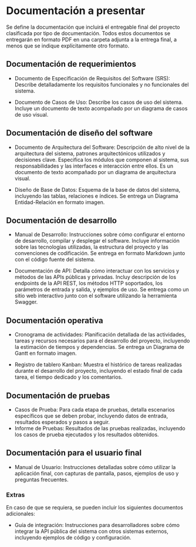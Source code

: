 # Documentación a presentar

Se define la documentación que incluirá el entregable final del proyecto clasificada por tipo de documentación. Todos estos documentos se entregarán en formato PDF en una carpeta adjunta a la entrega final, a menos que se indique explícitamente otro formato.

## Documentación de requerimientos

- Documento de Especificación de Requisitos del Software (SRS): Describe detalladamente los requisitos funcionales y no funcionales del sistema.

- Documento de Casos de Uso: Describe los casos de uso del sistema. Incluye un documento de texto acompañado por un diagrama de casos de uso visual.

## Documentación de diseño del software

- Documento de Arquitectura del Software: Descripción de alto nivel de la arquitectura del sistema, patrones arquitectónicos utilizados y decisiones clave. Especifica los módulos que componen al sistema, sus responsabilidades y las interfaces e interacción entre ellos. Es un documento de texto acompañado por un diagrama de arquitectura visual.

- Diseño de Base de Datos: Esquema de la base de datos del sistema, incluyendo las tablas, relaciones e índices. Se entrega un Diagrama Entidad-Relación en formato imagen.

## Documentación de desarrollo

- Manual de Desarrollo: Instrucciones sobre cómo configurar el entorno de desarrollo, compilar y desplegar el software. Incluye información sobre las tecnologías utilizadas, la estructura del proyecto y las convenciones de codificación. Se entrega en formato Markdown junto con el código fuente del sistema.

- Documentación de API: Detalla cómo interactuar con los servicios y métodos de las APIs públicas y privadas. Incluy descripción de los endpoints de la API REST, los métodos HTTP soportados, los parámetros de entrada y salida, y ejemplos de uso. Se entrega como un sitio web interactivo junto con el software utilizando la herramienta Swagger.

## Documentación operativa

- Cronograma de actividades: Planificación detallada de las actividades, tareas y recursos necesarios para el desarrollo del proyecto, incluyendo la estimación de tiempos y dependencias. Se entrega un Diagrama de Gantt en formato imagen.

- Registro de tablero Kanban: Muestra el histórico de tareas realizadas durante el desarrollo del proyecto, incluyendo el estado final de cada tarea, el tiempo dedicado y los comentarios.

## Documentación de pruebas

- Casos de Prueba: Para cada etapa de pruebas, detalla escenarios específicos que se deben probar, incluyendo datos de entrada, resultados esperados y pasos a seguir.
- Informe de Pruebas: Resultados de las pruebas realizadas, incluyendo los casos de prueba ejecutados y los resultados obtenidos.

## Documentación para el usuario final

- Manual de Usuario: Instrucciones detalladas sobre cómo utilizar la aplicación final, con capturas de pantalla, pasos, ejemplos de uso y preguntas frecuentes.

### Extras

En caso de que se requiera, se pueden incluir los siguientes documentos adicionales:

- Guía de integración: Instrucciones para desarrolladores sobre cómo integrar la API pública del sistema con otros sistemas externos, incluyendo ejemplos de código y configuración.
